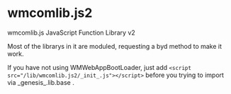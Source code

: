 # wmcomlib.js2
wmcomlib.js JavaScript Function Library v2

Most of the librarys in it are moduled, requesting a byd method to make it work.

If you have not using WMWebAppBootLoader, just add `<script src="/lib/wmcomlib.js2/_init_.js"></script>` before you trying to import via _genesis\_.lib.base .
